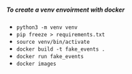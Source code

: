 ##### To create a venv envoirment with docker 
 -  ``` python3 -m venv venv ``` 
 - ``` pip freeze > requirements.txt ``` 
 - ``` source venv/bin/activate ```
 - ``` docker build -t fake_events . ```
 - ``` docker run fake_events ```   
 - ```docker images ```
